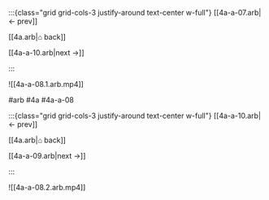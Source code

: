 :::{class="grid grid-cols-3 justify-around text-center w-full"}
[[4a-a-07.arb|← prev]]

[[4a.arb|⌂ back]]

[[4a-a-10.arb|next →]]

:::

![[4a-a-08.1.arb.mp4]]

#arb #4a #4a-a-08

:::{class="grid grid-cols-3 justify-around text-center w-full"}
[[4a-a-10.arb|← prev]]

[[4a.arb|⌂ back]]

[[4a-a-09.arb|next →]]

:::

![[4a-a-08.2.arb.mp4]]

